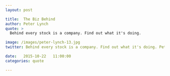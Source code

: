 ```yaml
---
layout: post

title:  The Biz Behind
author: Peter Lynch
quote: >
  Behind every stock is a company. Find out what it's doing.

image: /images/peter-lynch-13.jpg
twitter: Behind every stock is a company. Find out what it's doing. Peter Lynch http://quotes.stockflare.com/

date:   2015-10-22	 11:00:00
categories: quote

---
```


